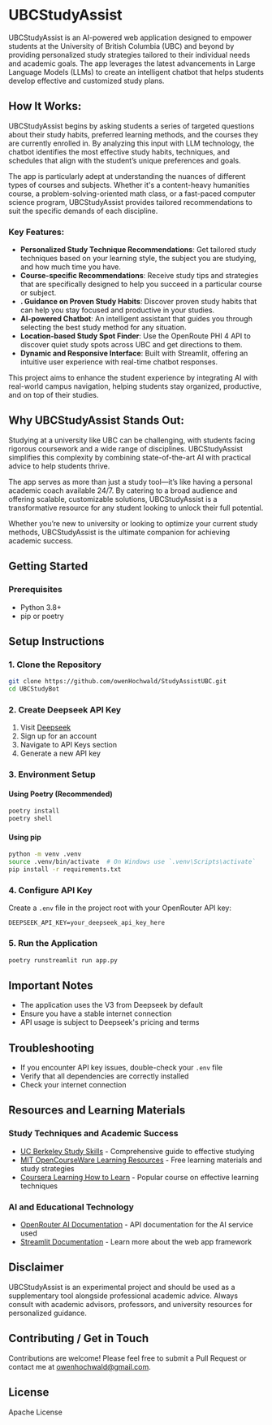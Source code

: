# UBCStudyAssist

UBCStudyAssist is an AI-powered web application designed to empower students at the University of British Columbia (UBC) and beyond by providing personalized study strategies tailored to their individual needs and academic goals. The app leverages the latest advancements in Large Language Models (LLMs) to create an intelligent chatbot that helps students develop effective and customized study plans.

## How It Works:
UBCStudyAssist begins by asking students a series of targeted questions about their study habits, preferred learning methods, and the courses they are currently enrolled in. By analyzing this input with LLM technology, the chatbot identifies the most effective study habits, techniques, and schedules that align with the student’s unique preferences and goals.

The app is particularly adept at understanding the nuances of different types of courses and subjects. Whether it's a content-heavy humanities course, a problem-solving-oriented math class, or a fast-paced computer science program, UBCStudyAssist provides tailored recommendations to suit the specific demands of each discipline.

### Key Features:
- **Personalized Study Technique Recommendations**: Get tailored study techniques based on your learning style, the subject you are studying, and how much time you have.
- **Course-specific Recommendations**: Receive study tips and strategies that are specifically designed to help you succeed in a particular course or subject.
- **. Guidance on Proven Study Habits**: Discover proven study habits that can help you stay focused and productive in your studies.
- **AI-powered Chatbot**: An intelligent assistant that guides you through selecting the best study method for any situation.
- **Location-based Study Spot Finder**: Use the OpenRoute PHI 4 API to discover quiet study spots across UBC and get directions to them.
- **Dynamic and Responsive Interface**: Built with Streamlit, offering an intuitive user experience with real-time chatbot responses.

This project aims to enhance the student experience by integrating AI with real-world campus navigation, helping students stay organized, productive, and on top of their studies.

## Why UBCStudyAssist Stands Out:
Studying at a university like UBC can be challenging, with students facing rigorous coursework and a wide range of disciplines. UBCStudyAssist simplifies this complexity by combining state-of-the-art AI with practical advice to help students thrive.

The app serves as more than just a study tool—it’s like having a personal academic coach available 24/7. By catering to a broad audience and offering scalable, customizable solutions, UBCStudyAssist is a transformative resource for any student looking to unlock their full potential.

Whether you’re new to university or looking to optimize your current study methods, UBCStudyAssist is the ultimate companion for achieving academic success.


## Getting Started

### Prerequisites
- Python 3.8+
- pip or poetry

## Setup Instructions

### 1. Clone the Repository
```bash
git clone https://github.com/owenHochwald/StudyAssistUBC.git
cd UBCStudyBot
```

### 2. Create Deepseek API Key
1. Visit [Deepseek](https://www.deepseek.com)
2. Sign up for an account
3. Navigate to API Keys section
4. Generate a new API key

### 3. Environment Setup

#### Using Poetry (Recommended)
```bash
poetry install
poetry shell
```

#### Using pip
```bash
python -m venv .venv
source .venv/bin/activate  # On Windows use `.venv\Scripts\activate`
pip install -r requirements.txt
```

### 4. Configure API Key
Create a `.env` file in the project root with your OpenRouter API key:
```
DEEPSEEK_API_KEY=your_deepseek_api_key_here
```

### 5. Run the Application
```bash
poetry runstreamlit run app.py
```

## Important Notes
- The application uses the V3 from Deepseek by default
- Ensure you have a stable internet connection
- API usage is subject to Deepseek's pricing and terms

## Troubleshooting
- If you encounter API key issues, double-check your `.env` file
- Verify that all dependencies are correctly installed
- Check your internet connection

## Resources and Learning Materials

### Study Techniques and Academic Success
- [UC Berkeley Study Skills](https://study.berkeley.edu/tips-and-tools/study-skills) - Comprehensive guide to effective studying
- [MIT OpenCourseWare Learning Resources](https://ocw.mit.edu/courses/learning-resources/) - Free learning materials and study strategies
- [Coursera Learning How to Learn](https://www.coursera.org/learn/learning-how-to-learn) - Popular course on effective learning techniques

### AI and Educational Technology
- [OpenRouter AI Documentation](https://openrouter.ai/docs) - API documentation for the AI service used
- [Streamlit Documentation](https://docs.streamlit.io/) - Learn more about the web app framework



## Disclaimer
UBCStudyAssist is an experimental project and should be used as a supplementary tool alongside professional academic advice. Always consult with academic advisors, professors, and university resources for personalized guidance.

## Contributing / Get in Touch
Contributions are welcome! Please feel free to submit a Pull Request or contact me at owenhochwald@gmail.com.

## License
Apache License
